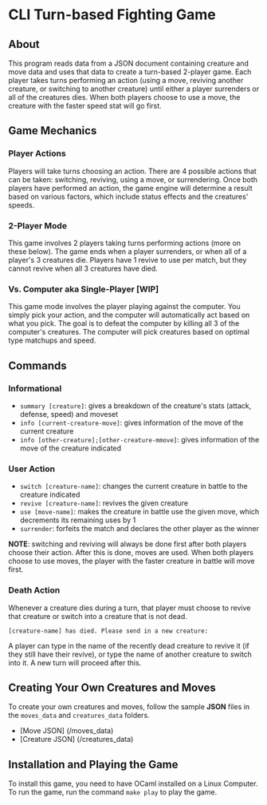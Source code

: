 # CLI Turn-based Fighting Game #

## About ##

This program reads data from a JSON document containing creature and move data and uses that data to create a turn-based 2-player game. Each player takes turns performing an action (using a move, reviving another creature, or switching to another creature) until either a player surrenders or all of the creatures dies. When both players choose to use a move, the creature with the faster speed stat will go first.

## Game Mechanics ##

### Player Actions ###

Players will take turns choosing an action. There are 4 possible actions that can be taken: switching, reviving, using a move, or surrendering. Once both players have performed an action, the game engine will determine a result based on various factors, which include status effects and the creatures' speeds.

### 2-Player Mode ###

This game involves 2 players taking turns performing actions (more on these below). The game ends when a player surrenders, or when all of a player's 3 creatures die. Players have 1 revive to use per match, but they cannot revive when all 3 creatures have died.

### Vs. Computer aka Single-Player [WIP] ###

This game mode involves the player playing against the computer. You simply pick your action, and the computer will automatically act based on what you pick. The goal is to defeat the computer by killing all 3 of the computer's creatures. The computer will pick creatures based on optimal type matchups and speed.

## Commands ##

### Informational ###

- `summary [creature]`: gives a breakdown of the creature's stats (attack, defense, speed) and moveset
- `info [current-creature-move]`: gives information of the move of the current creature
- `info [other-creature];[other-creature-mmove]`: gives information of the move of the creature indicated

### User Action ###

- `switch [creature-name]`: changes the current creature in battle to the creature indicated
- `revive [creature-name]`: revives the given creature
- `use [move-name]`: makes the creature in battle use the given move, which decrements its remaining uses by 1
- `surrender`: forfeits the match and declares the other player as the winner

**NOTE**: switching and reviving will always be done first after both players choose their action. After this is done, moves are used. When both players choose to use moves, the player with the faster creature in battle will move first.

### Death Action ###

Whenever a creature dies during a turn, that player must choose to revive that creature or switch into a creature that is not dead.

```[creature-name] has died. Please send in a new creature:```

A player can type in the name of the recently dead creature to revive it (if they still have their revive), or type the name of another creature to switch into it. A new turn will proceed after this.

## Creating Your Own Creatures and Moves ##

To create your own creatures and moves, follow the sample **JSON** files in the `moves_data` and `creatures_data` folders.

- [Move JSON] (/moves_data)
- [Creature JSON] (/creatures_data)

## Installation and Playing the Game ##

To install this game, you need to have OCaml installed on a Linux Computer. To run the game, run the command `make play` to play the game.
